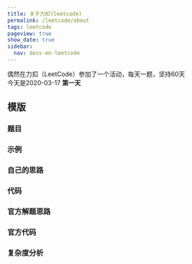 ```yaml
---
title: 关于力扣(leetcode)
permalink: /leetcode/about
tags: leetcode
pageview: true
show_date: true
sidebar:
  nav: docs-en-leetcode
---
```

偶然在力扣（LeetCode）参加了一个活动，每天一题，坚持60天     
今天是2020-03-17 **第一天**

## 模版



### 题目 []()

### 示例

### 自己的思路

### 代码

### 官方解题思路

### 官方代码

### 复杂度分析
